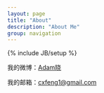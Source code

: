 ```yaml
---
layout: page
title: "About"
description: "About Me"
group: navigation
---
```

{% include JB/setup %}

 
我的微博：[Adam晓](http://weibo.com/619719222)

我的邮箱：cxfeng1@gmail.com
